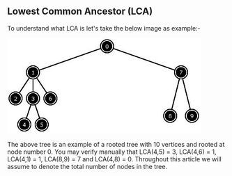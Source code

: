 ## Lowest Common Ancestor (LCA)

To understand what LCA is let's take the below image as example:-

![LCA tree](/images/lca-tree-example.png)

The above tree is an example of a rooted tree with 10 vertices and rooted at node number 0. You may verify manually that 
LCA(4,5) = 3,
LCA(4,6) = 1,
LCA(4,1) = 1, 
LCA(8,9) = 7 and LCA(4,8) = 0.
Throughout this article we will assume to denote the total number of nodes in the tree.